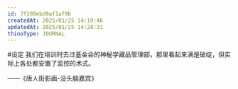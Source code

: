 ```yaml
---
id: 7f289ebd9af1af9b
createdAt: 2025/01/25 14:19:46
updatedAt: 2025/01/25 14:28:31
thinoType: JOURNAL
---
```

#设定 我们在培训时去过基金会的神秘学藏品管理部，那里看起来满是破绽，但实际上各处都安置了监控的术式。

——《唐人街影画-没头脑嘉宾》